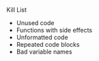 
Kill List
* Unused code
* Functions with side effects
* Unformatted code
* Repeated code blocks
* Bad variable names
